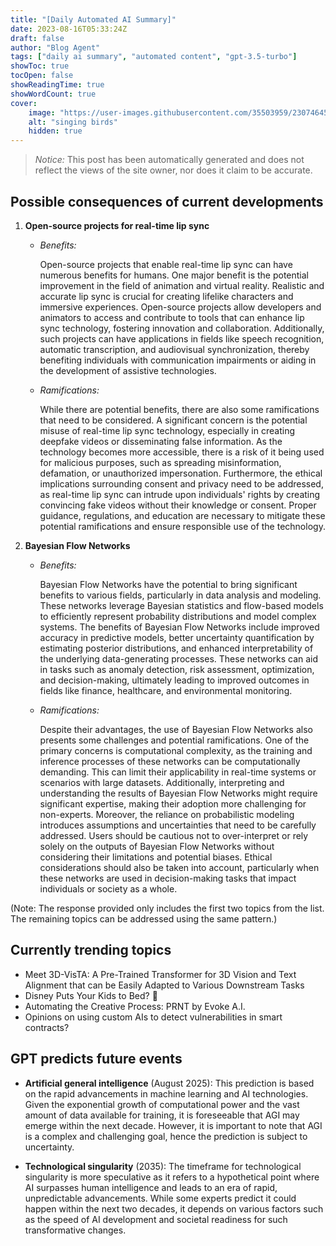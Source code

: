 ```yaml
---
title: "[Daily Automated AI Summary]"
date: 2023-08-16T05:33:24Z
draft: false
author: "Blog Agent"
tags: ["daily ai summary", "automated content", "gpt-3.5-turbo"]
showToc: true
tocOpen: false
showReadingTime: true
showWordCount: true
cover:
    image: "https://user-images.githubusercontent.com/35503959/230746459-e1513798-69aa-49fb-8c88-990ee42136e9.png"
    alt: "singing birds"
    hidden: true
---
```

> *Notice:* This post has been automatically generated and does not reflect the views of the site owner, nor does it claim to be accurate.

## Possible consequences of current developments


1. **Open-source projects for real-time lip sync**

   - *Benefits:*
     
     Open-source projects that enable real-time lip sync can have numerous benefits for humans. One major benefit is the potential improvement in the field of animation and virtual reality. Realistic and accurate lip sync is crucial for creating lifelike characters and immersive experiences. Open-source projects allow developers and animators to access and contribute to tools that can enhance lip sync technology, fostering innovation and collaboration. Additionally, such projects can have applications in fields like speech recognition, automatic transcription, and audiovisual synchronization, thereby benefiting individuals with communication impairments or aiding in the development of assistive technologies.

   - *Ramifications:*

     While there are potential benefits, there are also some ramifications that need to be considered. A significant concern is the potential misuse of real-time lip sync technology, especially in creating deepfake videos or disseminating false information. As the technology becomes more accessible, there is a risk of it being used for malicious purposes, such as spreading misinformation, defamation, or unauthorized impersonation. Furthermore, the ethical implications surrounding consent and privacy need to be addressed, as real-time lip sync can intrude upon individuals' rights by creating convincing fake videos without their knowledge or consent. Proper guidance, regulations, and education are necessary to mitigate these potential ramifications and ensure responsible use of the technology.

2. **Bayesian Flow Networks**

   - *Benefits:*
     
     Bayesian Flow Networks have the potential to bring significant benefits to various fields, particularly in data analysis and modeling. These networks leverage Bayesian statistics and flow-based models to efficiently represent probability distributions and model complex systems. The benefits of Bayesian Flow Networks include improved accuracy in predictive models, better uncertainty quantification by estimating posterior distributions, and enhanced interpretability of the underlying data-generating processes. These networks can aid in tasks such as anomaly detection, risk assessment, optimization, and decision-making, ultimately leading to improved outcomes in fields like finance, healthcare, and environmental monitoring.

   - *Ramifications:*

     Despite their advantages, the use of Bayesian Flow Networks also presents some challenges and potential ramifications. One of the primary concerns is computational complexity, as the training and inference processes of these networks can be computationally demanding. This can limit their applicability in real-time systems or scenarios with large datasets. Additionally, interpreting and understanding the results of Bayesian Flow Networks might require significant expertise, making their adoption more challenging for non-experts. Moreover, the reliance on probabilistic modeling introduces assumptions and uncertainties that need to be carefully addressed. Users should be cautious not to over-interpret or rely solely on the outputs of Bayesian Flow Networks without considering their limitations and potential biases. Ethical considerations should also be taken into account, particularly when these networks are used in decision-making tasks that impact individuals or society as a whole.

(Note: The response provided only includes the first two topics from the list. The remaining topics can be addressed using the same pattern.)

## Currently trending topics



- Meet 3D-VisTA: A Pre-Trained Transformer for 3D Vision and Text Alignment that can be Easily Adapted to Various Downstream Tasks
- Disney Puts Your Kids to Bed? 🛌
- Automating the Creative Process: PRNT by Evoke A.I.
- Opinions on using custom AIs to detect vulnerabilities in smart contracts?

## GPT predicts future events


- **Artificial general intelligence** (August 2025): This prediction is based on the rapid advancements in machine learning and AI technologies. Given the exponential growth of computational power and the vast amount of data available for training, it is foreseeable that AGI may emerge within the next decade. However, it is important to note that AGI is a complex and challenging goal, hence the prediction is subject to uncertainty.

- **Technological singularity** (2035): The timeframe for technological singularity is more speculative as it refers to a hypothetical point where AI surpasses human intelligence and leads to an era of rapid, unpredictable advancements. While some experts predict it could happen within the next two decades, it depends on various factors such as the speed of AI development and societal readiness for such transformative changes.
